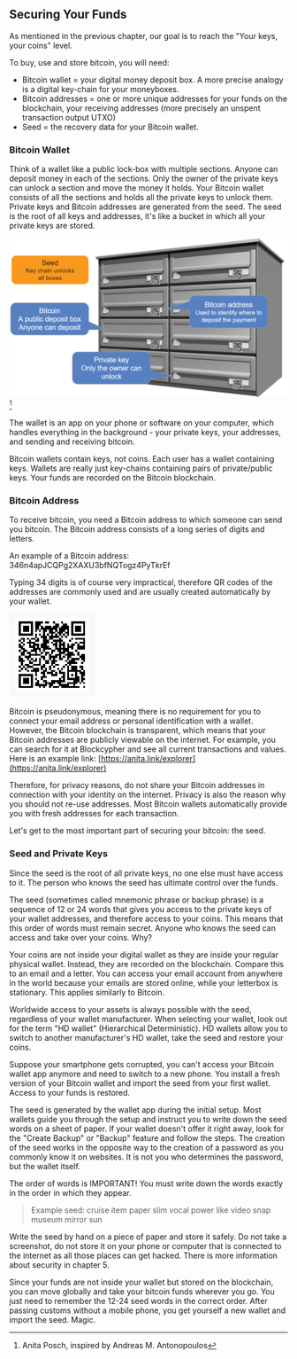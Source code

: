 ## Securing Your Funds

As mentioned in the previous chapter, our goal is to reach the "Your keys, your coins" level.

To buy, use and store bitcoin, you will need:

* Bitcoin wallet = your digital money deposit box. A more precise analogy is a digital key-chain for your moneyboxes.
* Bitcoin addresses = one or more unique addresses for your funds on the blockchain, your receiving addresses (more precisely an unspent transaction output UTXO)
* Seed = the recovery data for your Bitcoin wallet.

### Bitcoin Wallet
Think of a wallet like a public lock-box with multiple sections. Anyone can deposit money in each of the sections. Only the owner of the private keys can unlock a section and move the money it holds. Your Bitcoin wallet consists of all the sections and holds all the private keys to unlock them. Private keys and Bitcoin addresses are generated from the seed. The seed is the root of all keys and addresses, it's like a bucket in which all your private keys are stored.

![Defining terms](resources/_seed-postbox.png) [^69]

The wallet is an app on your phone or software on your computer, which handles everything in the background - your private keys, your addresses, and sending and receiving bitcoin.

Bitcoin wallets contain keys, not coins. Each user has a wallet containing keys. Wallets are really just key-chains containing pairs of private/public keys. Your funds are recorded on the Bitcoin blockchain.

### Bitcoin Address
To receive bitcoin, you need a Bitcoin address to which someone can send you bitcoin. The Bitcoin address consists of a long series of digits and letters.

An example of a Bitcoin address: 346n4apJCQPg2XAXU3bfNQTogz4PyTkrEf

Typing 34 digits is of course very impractical, therefore QR codes of the addresses are commonly used and are usually created automatically by your wallet.

![BTC address as QR code](resources/_address-book.PNG)

Bitcoin is pseudonymous, meaning there is no requirement for you to connect your email address or personal identification with a wallet. However, the Bitcoin blockchain is transparent, which means that your Bitcoin addresses are publicly viewable on the internet. For example, you can search for it at Blockcypher and see all current transactions and values. Here is an example link: [https://anita.link/explorer](https://anita.link/explorer)

Therefore, for privacy reasons, do not share your Bitcoin addresses in connection with your identity on the internet. Privacy is also the reason why you should not re-use addresses. Most Bitcoin wallets automatically provide you with fresh addresses for each transaction.

Let's get to the most important part of securing your bitcoin: the seed.

### Seed and Private Keys

Since the seed is the root of all private keys, no one else must have access to it. The person who knows the seed has ultimate control over the funds.

The seed (sometimes called mnemonic phrase or backup phrase) is a sequence of 12 or 24 words that gives you access to the private keys of your wallet addresses, and therefore access to your coins. This means that this order of words must remain secret. Anyone who knows the seed can access and take over your coins. Why?

Your coins are not inside your digital wallet as they are inside your regular physical wallet. Instead, they are recorded on the blockchain. Compare this to an email and a letter. You can access your email account from anywhere in the world because your emails are stored online, while your letterbox is stationary. This applies similarly to Bitcoin.

Worldwide access to your assets is always possible with the seed, regardless of your wallet manufacturer. When selecting your wallet, look out for the term "HD wallet" (Hierarchical Deterministic). HD wallets allow you to switch to another manufacturer's HD wallet, take the seed and restore your coins.

Suppose your smartphone gets corrupted, you can't access your Bitcoin wallet app anymore and need to switch to a new phone. You install a fresh version of your Bitcoin wallet and import the seed from your first wallet. Access to your funds is restored.

The seed is generated by the wallet app during the initial setup. Most wallets guide you through the setup and instruct you to write down the seed words on a sheet of paper. If your wallet doesn't offer it right away, look for the "Create Backup" or "Backup" feature and follow the steps. The creation of the seed works in the opposite way to the creation of a password as you commonly know it on websites. It is not you who determines the password, but the wallet itself.

The order of words is IMPORTANT! You must write down the words exactly in the order in which they appear.

> Example seed: cruise item paper slim vocal power like video snap museum mirror sun

Write the seed by hand on a piece of paper and store it safely. Do not take a screenshot, do not store it on your phone or computer that is connected to the internet as all those places can get hacked. There is more information about security in chapter 5.

Since your funds are not inside your wallet but stored on the blockchain, you can move globally and take your bitcoin funds wherever you go. You just need to remember the 12-24 seed words in the correct order. After passing customs without a mobile phone, you get yourself a new wallet and import the seed. Magic.

[^69]: Anita Posch, inspired by Andreas M. Antonopoulos
